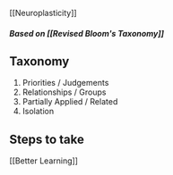 [[Neuroplasticity]]

##### Based on [[Revised Bloom's Taxonomy]]


## Taxonomy
1. Priorities / Judgements
2. Relationships / Groups
3. Partially Applied / Related
4. Isolation


## Steps to take
[[Better Learning]]



